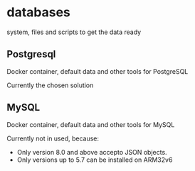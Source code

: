 # databases
system, files and scripts to get the data ready

## Postgresql
Docker container, default data and other tools for PostgreSQL  

Currently the chosen solution


## MySQL
Docker container, default data and other tools for MySQL  
  
Currently not in used, because:
- Only version 8.0 and above accepto JSON objects.
- Only versions up to 5.7 can be installed on ARM32v6
